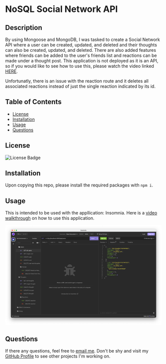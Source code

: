 # NoSQL Social Network API

## Description

By using Mongoose and MongoDB, I was tasked to create a Social Network API where a user can be created, updated, and deleted and their thoughts can also be created, updated, and deleted. There are also added features where friends can be added to the user's friends list and reactions can be made under a thought post. This application is not deployed as it is an API, so if you would like to see how to use this, please watch the video linked [HERE](https://drive.google.com/file/d/1zcRyfLdGaHjPX-noXzpxzN5oCCV_H3Kq/view?usp=sharing).

Unfortunatly, there is an issue with the reaction route and it deletes all associated reactions instead of just the single reaction indicated by its id.

## Table of Contents
- [License](#license)
- [Installation](#installation)
- [Usage](#usage)
- [Questions](#questions)

## License
![License Badge](https://img.shields.io/static/v1?label=license&message=None&color=blue)

## Installation
Upon copying this repo, please install the required packages with ``npm i``.
    
## Usage
This is intended to be used with the appllication: Insomnia. Here is a [video walkthrough](https://drive.google.com/file/d/1zcRyfLdGaHjPX-noXzpxzN5oCCV_H3Kq/view?usp=sharing) on how to use this application.

![screenshot of the Insomnia application](./assets/insomnia%20screenshot.png)

## Questions
If there any questions, feel free to [email me](mailto:dejesusf@uw.edu). Don't be shy and visit my [GitHub Profile](https://github.com/dejesusf) to see other projects I'm working on.
